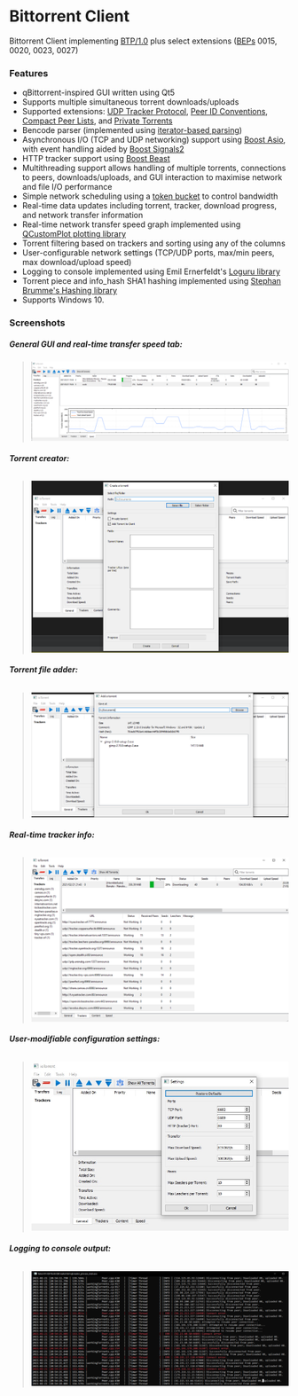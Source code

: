 # Bittorrent Client
Bittorrent Client implementing [BTP/1.0](https://wiki.theory.org/BitTorrentSpecification) plus select extensions ([BEPs](https://www.bittorrent.org/beps/bep_0000.html) 0015, 0020, 0023, 0027)

### Features
* qBittorrent-inspired GUI written using Qt5
* Supports multiple simultaneous torrent downloads/uploads
* Supported extensions: [UDP Tracker Protocol](https://www.bittorrent.org/beps/bep_0015.html), [Peer ID Conventions](https://www.bittorrent.org/beps/bep_0020.html), [Compact Peer Lists](https://www.bittorrent.org/beps/bep_0023.html), and [Private Torrents](https://www.bittorrent.org/beps/bep_0027.html)
* Bencode parser (implemented using [iterator-based parsing](https://gist.github.com/ambarishsatheesh/14b5122f0767944e19b4636800db4d75))
* Asynchronous I/O (TCP and UDP networking) support using [Boost Asio](https://www.boost.org/doc/libs/1_72_0/doc/html/boost_asio/overview.html), with event handling aided by [Boost Signals2](https://www.boost.org/doc/libs/1_72_0/doc/html/signals2.html)
* HTTP tracker support using [Boost Beast](https://github.com/boostorg/beast)
* Multithreading support allows handling of multiple torrents, connections to peers, downloads/uploads, and GUI interaction to maximise network and file I/O performance
* Simple network scheduling using a [token bucket](https://en.wikipedia.org/wiki/Token_bucket) to control bandwidth 
* Real-time data updates including torrent, tracker, download progress, and network transfer information
* Real-time network transfer speed graph implemented using [QCustomPlot plotting library](https://www.qcustomplot.com/)
* Torrent filtering based on trackers and sorting using any of the columns
* User-configurable network settings (TCP/UDP ports, max/min peers, max download/upload speed)
* Logging to console implemented using Emil Ernerfeldt's [Loguru library](https://github.com/emilk/loguru)
* Torrent piece and info_hash SHA1 hashing implemented using [Stephan Brumme's Hashing library](https://github.com/stbrumme/hash-library)
* Supports Windows 10.

### Screenshots

##### __*General GUI and real-time transfer speed tab:*__
>![](/screenshots/screenshot1.png)

###### __*Torrent creator:*__
>![](/screenshots/creator.png)

###### __*Torrent file adder:*__
>![](/screenshots/addTorrent.png)

###### __*Real-time tracker info:*__
>![](/screenshots/trackers.png)

###### __*User-modifiable configuration settings:*__
>![](/screenshots/settings.jpg)

###### __*Logging to console output:*__
>![](/screenshots/console.png)
